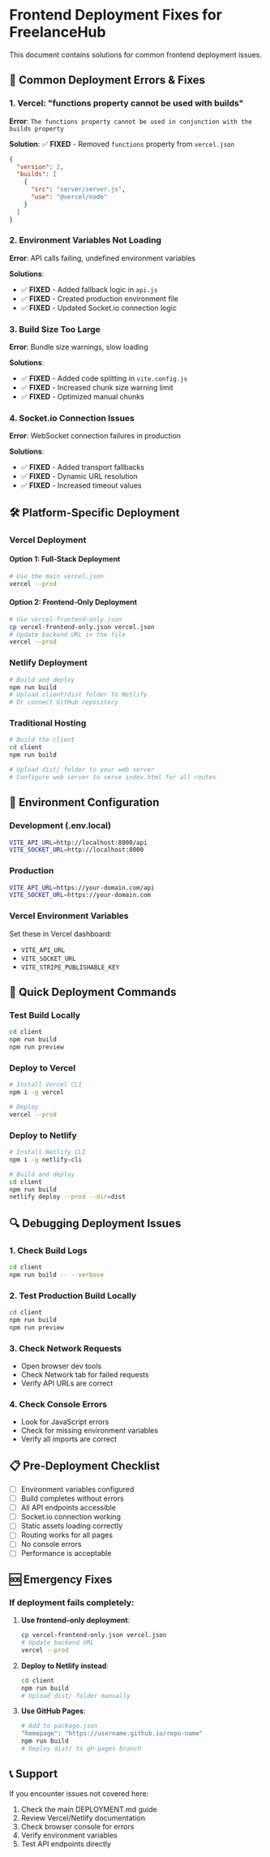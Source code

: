 # Frontend Deployment Fixes for FreelanceHub

This document contains solutions for common frontend deployment issues.

## 🚨 Common Deployment Errors & Fixes

### 1. Vercel: "functions property cannot be used with builds"

**Error**: `The functions property cannot be used in conjunction with the builds property`

**Solution**: ✅ **FIXED** - Removed `functions` property from `vercel.json`

```json
{
  "version": 2,
  "builds": [
    {
      "src": "server/server.js",
      "use": "@vercel/node"
    }
  ]
}
```

### 2. Environment Variables Not Loading

**Error**: API calls failing, undefined environment variables

**Solutions**:
- ✅ **FIXED** - Added fallback logic in `api.js`
- ✅ **FIXED** - Created production environment file
- ✅ **FIXED** - Updated Socket.io connection logic

### 3. Build Size Too Large

**Error**: Bundle size warnings, slow loading

**Solutions**:
- ✅ **FIXED** - Added code splitting in `vite.config.js`
- ✅ **FIXED** - Increased chunk size warning limit
- ✅ **FIXED** - Optimized manual chunks

### 4. Socket.io Connection Issues

**Error**: WebSocket connection failures in production

**Solutions**:
- ✅ **FIXED** - Added transport fallbacks
- ✅ **FIXED** - Dynamic URL resolution
- ✅ **FIXED** - Increased timeout values

## 🛠️ Platform-Specific Deployment

### Vercel Deployment

#### Option 1: Full-Stack Deployment
```bash
# Use the main vercel.json
vercel --prod
```

#### Option 2: Frontend-Only Deployment
```bash
# Use vercel-frontend-only.json
cp vercel-frontend-only.json vercel.json
# Update backend URL in the file
vercel --prod
```

### Netlify Deployment

```bash
# Build and deploy
npm run build
# Upload client/dist folder to Netlify
# Or connect GitHub repository
```

### Traditional Hosting

```bash
# Build the client
cd client
npm run build

# Upload dist/ folder to your web server
# Configure web server to serve index.html for all routes
```

## 🔧 Environment Configuration

### Development (.env.local)
```bash
VITE_API_URL=http://localhost:8000/api
VITE_SOCKET_URL=http://localhost:8000
```

### Production
```bash
VITE_API_URL=https://your-domain.com/api
VITE_SOCKET_URL=https://your-domain.com
```

### Vercel Environment Variables
Set these in Vercel dashboard:
- `VITE_API_URL`
- `VITE_SOCKET_URL`
- `VITE_STRIPE_PUBLISHABLE_KEY`

## 🚀 Quick Deployment Commands

### Test Build Locally
```bash
cd client
npm run build
npm run preview
```

### Deploy to Vercel
```bash
# Install Vercel CLI
npm i -g vercel

# Deploy
vercel --prod
```

### Deploy to Netlify
```bash
# Install Netlify CLI
npm i -g netlify-cli

# Build and deploy
cd client
npm run build
netlify deploy --prod --dir=dist
```

## 🔍 Debugging Deployment Issues

### 1. Check Build Logs
```bash
cd client
npm run build -- --verbose
```

### 2. Test Production Build Locally
```bash
cd client
npm run build
npm run preview
```

### 3. Check Network Requests
- Open browser dev tools
- Check Network tab for failed requests
- Verify API URLs are correct

### 4. Check Console Errors
- Look for JavaScript errors
- Check for missing environment variables
- Verify all imports are correct

## 📋 Pre-Deployment Checklist

- [ ] Environment variables configured
- [ ] Build completes without errors
- [ ] All API endpoints accessible
- [ ] Socket.io connection working
- [ ] Static assets loading correctly
- [ ] Routing works for all pages
- [ ] No console errors
- [ ] Performance is acceptable

## 🆘 Emergency Fixes

### If deployment fails completely:

1. **Use frontend-only deployment**:
   ```bash
   cp vercel-frontend-only.json vercel.json
   # Update backend URL
   vercel --prod
   ```

2. **Deploy to Netlify instead**:
   ```bash
   cd client
   npm run build
   # Upload dist/ folder manually
   ```

3. **Use GitHub Pages**:
   ```bash
   # Add to package.json
   "homepage": "https://username.github.io/repo-name"
   npm run build
   # Deploy dist/ to gh-pages branch
   ```

## 📞 Support

If you encounter issues not covered here:
1. Check the main DEPLOYMENT.md guide
2. Review Vercel/Netlify documentation
3. Check browser console for errors
4. Verify environment variables
5. Test API endpoints directly
